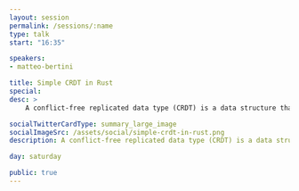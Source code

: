 ```yaml
---
layout: session
permalink: /sessions/:name
type: talk
start: "16:35"

speakers:
- matteo-bertini

title: Simple CRDT in Rust
special:
desc: >
    A conflict-free replicated data type (CRDT) is a data structure that can be replicated, each replica can be updated independently and it is always mathematically possible to merge the replicas back without conflicts. The simplest CRDT is an _append only_ Set, where the _merge_ is the Set union, building upon this idea we can compose more complex data types. In this talk we will explore how to implement a `cli` for a CRDT shopping list, see how Traits are emerging during the code evolution, use cargo to include some useful crates with no pain, and document the code with runnable examples.

socialTwitterCardType: summary_large_image
socialImageSrc: /assets/social/simple-crdt-in-rust.png
description: A conflict-free replicated data type (CRDT) is a data structure that can be replicated; in this talk we will explore how to implement a cli for a CRDT shopping list.

day: saturday

public: true
---
```

